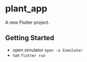 # plant_app

A new Flutter project.

## Getting Started

* open simulator
`open -a Simulator`
* run 
`flutter run`
